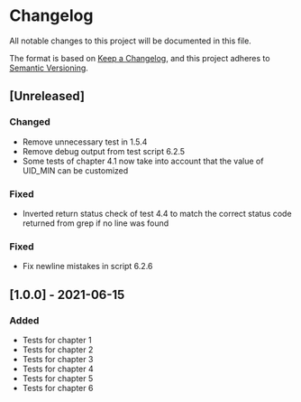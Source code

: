 # Changelog
All notable changes to this project will be documented in this file.

The format is based on [Keep a Changelog](https://keepachangelog.com/en/1.0.0/),
and this project adheres to [Semantic Versioning](https://semver.org/spec/v2.0.0.html).

## [Unreleased]
### Changed
- Remove unnecessary test in 1.5.4
- Remove debug output from test script 6.2.5
- Some tests of chapter 4.1 now take into account that the value of UID_MIN can be customized

### Fixed
- Inverted return status check of test 4.4 to match the correct status code returned from grep if no line was found

### Fixed
- Fix newline mistakes in script 6.2.6

## [1.0.0] - 2021-06-15
### Added
- Tests for chapter 1
- Tests for chapter 2
- Tests for chapter 3
- Tests for chapter 4
- Tests for chapter 5
- Tests for chapter 6
